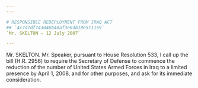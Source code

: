 ```yaml
---
---

# RESPONSIBLE REDEPLOYMENT FROM IRAQ ACT
## `4c7d7df743046b48af3e03b18e511159`
`Mr. SKELTON — 12 July 2007`

---
```



Mr. SKELTON. Mr. Speaker, pursuant to House Resolution 533, I call up 
the bill (H.R. 2956) to require the Secretary of Defense to commence 
the reduction of the number of United States Armed Forces in Iraq to a 
limited presence by April 1, 2008, and for other purposes, and ask for 
its immediate consideration.
